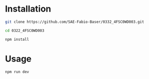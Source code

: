 # Installation

```zsh
git clone https://github.com/SAE-Fabio-Baser/0332_4FSC0WD003.git
```

```zsh
cd 0322_4FSC0WD003

npm install
```

# Usage

```zsh
npm run dev
```
